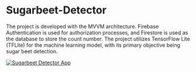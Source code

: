 # Sugarbeet-Detector

The project is developed with the MVVM architecture. Firebase Authentication is used for authorization processes, and Firestore is used as the database to store the count number. The project utilizes TensorFlow Lite (TFLite) for the machine learning model, with its primary objective being sugar beet detection.

[![Sugarbeet Detector App](![image](https://github.com/altaysoprano/Sugarbeet-Detector/assets/37440249/f045a0f6-77c1-4f2f-a1dd-a6dd8f396adc)
)](https://www.youtube.com/watch?v=CsiltncYXuc)

